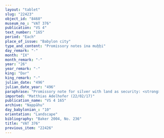 ```yaml
---
layout: "tablet"
slug: "22423"
object_id: "8460"
museum_no_: "VAT 376"
publication: "VS 4"
text_number: "165"
period: "Each"
place_of_issue: "Babylon city"
type_and_content: "Promissory notes ina muẖẖi"
day_remark: "-"
month: "IX"
month_remark: "-"
year: "26"
year_remark: "-"
king: "Dar"
king_remark: "-"
julian_date: "496"
julian_date_year: "496"
paraphrase: "Promissory note for silver with land as security: <strong>B</strong>&nbsp;owes <strong>A</strong> 1 mina 50 shekels of white cut silver of 1/8 alloy. The debt bears a monthly interest of 1 shekel of white silver per mina, starting on the 1<sup>st</sup> of Ṭebētu (X) of the 26<sup>th </sup>year of Darius. 0;2.3 kor of <strong>B</strong>&rsquo;s best land planted with date-palms (<em>ina bunni zēri&scaron;u</em>) in Bīt-Hahhūru is <strong>A</strong>&rsquo;s security. A clause against claiming the security of other creditors follows. 8 witnesses and the scribe (Bēl-īpu&scaron;/Nab&ucirc;-mukīn-zēri//&Scaron;umu-lib&scaron;i). Addendum on the edge of the tablet: The silver was used to pay <strong><sup>f</sup>C</strong> (cf. BM77408).<br /> &nbsp;<br /> <strong>A </strong>= &Scaron;ellebu/Iddin-Nab&ucirc;//Nappāhu; <strong>B</strong>&nbsp;= Iddin-Bēl/Nab&ucirc;-uṣur&scaron;u//Burāqu; <strong><sup>f</sup>C</strong> = <sup>f</sup>&Scaron;inban&acirc;/Arad-Gula//Irˀanni<br /> &nbsp;"
imported: "Matthias Adelhofer (22/02/17)"
publication_name: "VS 4 165"
archive: "Nappāhu"
day_babylonian_: "10"
orientation: "Landscape"
bibliography: "Baker 2004, No. 236"
title: "VAT 376"
previous_item: "22426"
---
```

